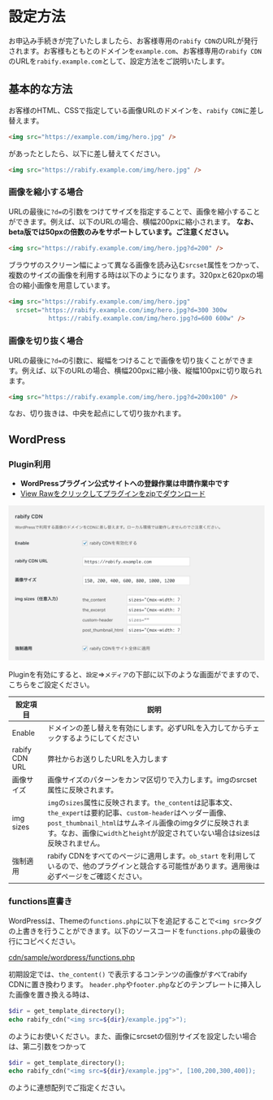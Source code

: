 # 設定方法
お申込み手続きが完了いたしましたら、お客様専用の`rabify CDN`のURLが発行されます。お客様もともとのドメインを`example.com`、お客様専用の`rabify CDN`のURLを`rabify.example.com`として、設定方法をご説明いたします。

## 基本的な方法
お客様のHTML、CSSで指定している画像URLのドメインを、`rabify CDN`に差し替えます。

```HTML
<img src="https://example.com/img/hero.jpg" />
```

があったとしたら、以下に差し替えてください。

```HTML
<img src="https://rabify.example.com/img/hero.jpg" />
```

### 画像を縮小する場合
URLの最後に`?d=`の引数をつけてサイズを指定することで、画像を縮小することができます。例えば、以下のURLの場合、横幅200pxに縮小されます。 __なお、beta版では50pxの倍数のみをサポートしています。ご注意ください。__

```HTML
<img src="https://rabify.example.com/img/hero.jpg?d=200" />
```

ブラウザのスクリーン幅によって異なる画像を読み込む`srcset`属性をつかって、複数のサイズの画像を利用する時は以下のようになります。320pxと620pxの場合の縮小画像を用意しています。


```HTML
<img src="https://rabify.example.com/img/hero.jpg"
  srcset="https://rabify.example.com/img/hero.jpg?d=300 300w
           https://rabify.example.com/img/hero.jpg?d=600 600w" />
```

### 画像を切り抜く場合
URLの最後に`?d=`の引数に、縦幅をつけることで画像を切り抜くことができます。例えば、以下のURLの場合、横幅200pxに縮小後、縦幅100pxに切り取られます。

```HTML
<img src="https://rabify.example.com/img/hero.jpg?d=200x100" />
```

なお、切り抜きは、中央を起点にして切り抜かれます。

## WordPress
### Plugin利用
- __WordPressプラグイン公式サイトへの登録作業は申請作業中です__
- [View Rawをクリックしてプラグインをzipでダウンロード](https://github.com/rabify/cdn/blob/master/sample/wordpress/rabify_cdn.zip)

![rabify CDN Plugin画面](../images/plugin.png)

Pluginを有効にすると、`設定`=>`メディア`の下部に以下のような画面がでますので、こちらをご設定ください。

| 設定項目 | 説明 |
|---|---|
| Enable | ドメインの差し替えを有効にします。必ずURLを入力してからチェックするようにしてください |
| rabify CDN URL | 弊社からお送りしたURLを入力します |
| 画像サイズ | 画像サイズのパターンをカンマ区切りで入力します。imgのsrcset属性に反映されます。 |
| img sizes | `img`の`sizes`属性に反映されます。`the_content`は記事本文、`the_expert`は要約記事、`custom-header`はヘッダー画像、`post_thumbnail_html`はサムネイル画像のimgタグに反映されます。なお、画像に`width`と`height`が設定されていない場合はsizesは反映されません。 |
| 強制適用 | rabify CDNをすべてのページに適用します。`ob_start` を利用しているので、他のプラグインと競合する可能性があります。適用後は必ずページをご確認ください。 |


### functions直書き
WordPressは、Themeの`functions.php`に以下を追記することで`<img src>`タグの上書きを行うことができます。以下のソースコードを`functions.php`の最後の行にコピペください。

[cdn/sample/wordpress/functions.php](https://github.com/rabify/cdn/blob/master/sample/wordpress/functions.php)

初期設定では、`the_content()` で表示するコンテンツの画像がすべてrabify CDNに置き換わります。
`header.php`や`footer.php`などのテンプレートに挿入した画像を置き換える時は、

```php
$dir = get_template_directory();
echo rabify_cdn("<img src=${dir}/example.jpg">");
```

のようにお使いください。また、画像にsrcsetの個別サイズを設定したい場合は、第二引数をつかって

```php
$dir = get_template_directory();
echo rabify_cdn("<img src=${dir}/example.jpg">", [100,200,300,400]);
```

のように連想配列でご指定ください。